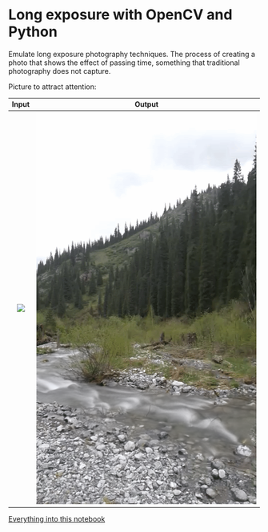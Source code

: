 # Long exposure with OpenCV and Python

Emulate long exposure photography techniques. The process of creating a photo that shows the effect of passing time, something that traditional photography does not capture.

Picture to attract attention:

Input                           |  Output
:------------------------------:|:---------------------------------:
![](./input/20160502110109.gif) |  ![](./output/20160502110109.png)

[Everything into this notebook](long-exposure.ipynb)